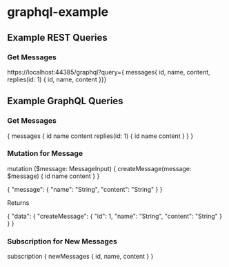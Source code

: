 # graphql-example

## Example REST Queries
### Get Messages
https://localhost:44385/graphql?query={ messages{ id, name, content, replies(id: 1) { id, name, content }}}

## Example GraphQL Queries
### Get Messages
{
  messages {
    id
    name
    content
    replies(id: 1) {
      id
      name
      content
    }
  }
}

### Mutation for Message
mutation ($message: MessageInput) {
  createMessage(message: $message) { id name content }
}

{
  "message": {
     "name": "String",
  	 "content": "String"
  }
}

Returns

{
  "data": {
    "createMessage": {
      "id": 1,
      "name": "String",
      "content": "String"
    }
  }
}

### Subscription for New Messages
subscription {
  newMessages {
    id,
    name,
    content
  }
}
